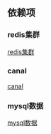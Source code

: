 ## 依赖项

### redis集群

[redis集群](redis-cluster/docker-compose.yml)
### canal
[canal](canal-docker-compose.yaml)
### mysql数据
[mysql数据](canal.sql)